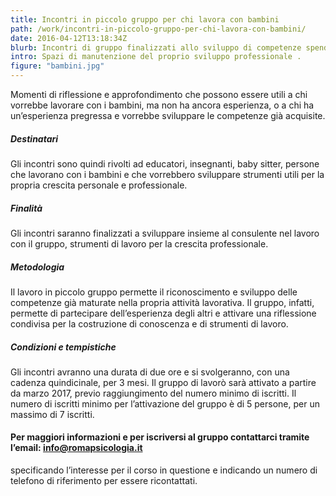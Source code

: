 ```yaml
---
title: Incontri in piccolo gruppo per chi lavora con bambini
path: /work/incontri-in-piccolo-gruppo-per-chi-lavora-con-bambini/
date: 2016-04-12T13:18:34Z
blurb: Incontri di gruppo finalizzati allo sviluppo di competenze spendibili nel lavoro con i bambini.
intro: Spazi di manutenzione del proprio sviluppo professionale .
figure: "bambini.jpg"
---
```


Momenti di riflessione e approfondimento che possono essere utili a chi vorrebbe lavorare con i bambini, ma non ha ancora esperienza, o a chi ha un’esperienza pregressa e vorrebbe sviluppare le competenze già acquisite.
##### Destinatari
Gli incontri sono quindi rivolti ad educatori, insegnanti, baby sitter, persone che lavorano con i bambini e che vorrebbero sviluppare strumenti utili per la propria crescita personale e professionale.
##### Finalità
Gli incontri saranno finalizzati a sviluppare insieme al consulente nel lavoro con il gruppo,  strumenti di lavoro per la crescita professionale.
##### Metodologia
Il lavoro in piccolo gruppo permette il riconoscimento e sviluppo delle competenze già maturate nella propria attività lavorativa.
Il gruppo, infatti, permette di partecipare dell’esperienza degli altri e attivare una riflessione condivisa per la costruzione di conoscenza e di strumenti di lavoro.
##### Condizioni e tempistiche
Gli incontri avranno una durata di due ore e si svolgeranno, con una cadenza quindicinale, per 3 mesi.
Il gruppo di lavorò sarà attivato a partire da marzo 2017, previo raggiungimento del numero minimo di iscritti.
Il numero di iscritti minimo per l’attivazione del gruppo è di 5 persone, per un massimo di 7 iscritti.

#### Per maggiori informazioni e per iscriversi al gruppo contattarci tramite l’email: info@romapsicologia.it
specificando l’interesse per il corso in questione e indicando un numero di telefono di riferimento per essere ricontattati.
